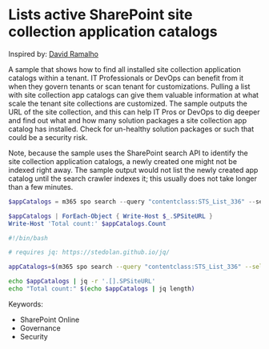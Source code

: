 # Lists active SharePoint site collection application catalogs

Inspired by: [David Ramalho](http://sharepoint-tricks.com/check-all-sharepoint-sites-collection-with-app-catalog-active/)

A sample that shows how to find all installed site collection application catalogs within a tenant. IT Professionals or DevOps can benefit from it when they govern tenants or scan tenant for customizations. Pulling a list with site collection app catalogs can give them valuable information at what scale the tenant site collections are customized. The sample outputs the URL of the site collection, and this can help IT Pros or DevOps to dig deeper and find out what and how many solution packages a site collection app catalog has installed. Check for un-healthy solution packages or such that could be a security risk.

Note, because the sample uses the SharePoint search API to identify the site collection application catalogs, a newly created one might not be indexed right away. The sample output would not list the newly created app catalog until the search crawler indexes it; this usually does not take longer than a few minutes.

```powershell tab="PowerShell"
$appCatalogs = m365 spo search --query "contentclass:STS_List_336" --selectProperties SPSiteURL --allResults --output json | ConvertFrom-Json

$appCatalogs | ForEach-Object { Write-Host $_.SPSiteURL }
Write-Host 'Total count:' $appCatalogs.Count
```

```bash tab="Bash"
#!/bin/bash

# requires jq: https://stedolan.github.io/jq/

appCatalogs=$(m365 spo search --query "contentclass:STS_List_336" --selectProperties SPSiteURL --allResults --output json)

echo $appCatalogs | jq -r '.[].SPSiteURL'
echo "Total count:" $(echo $appCatalogs | jq length)
```

Keywords:

- SharePoint Online
- Governance
- Security